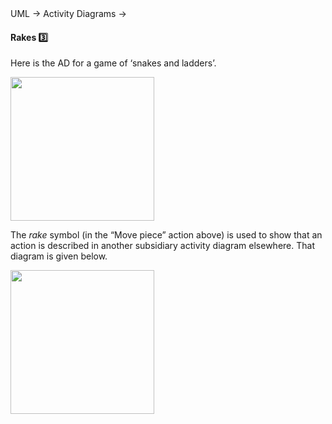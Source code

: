 <div id="path">UML &rarr; Activity Diagrams &rarr;</div>

<div id="title">

#### Rakes :three:

</div>

<div id="body">

Here is the AD for a game of  ‘snakes and ladders’.

<img src="{{baseUrl}}/uml/activityDiagrams/basicNotations/rakes/images/snakesAndLadders.png" height="230" />
<p/>

</tip-box>

The _rake_ symbol (in the “Move piece” action above) is used to show that an action is described in another subsidiary activity diagram elsewhere. That diagram is given below.

<img src="{{baseUrl}}/uml/activityDiagrams/basicNotations/rakes/images/movePiece.png" height="230" />
<p/>

</div>

<div id="extras">
</div>

</div>
